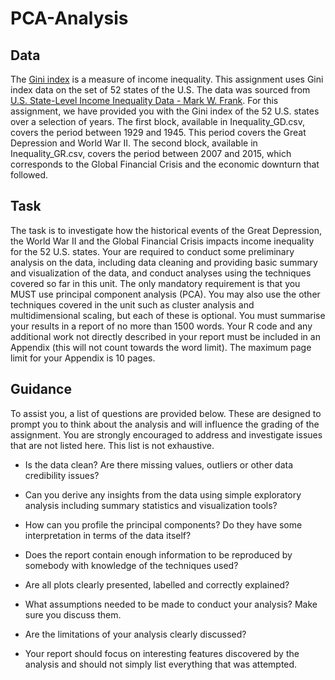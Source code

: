 # PCA-Analysis

## Data

The [Gini index](https://en.wikipedia.org/wiki/Gini_coefficient) is a measure of income inequality. This assignment uses Gini index data on the set of 52 states of the U.S. The data was sourced from [U.S. State-Level Income Inequality Data - Mark W. Frank](https://www.shsu.edu/eco_mwf/inequality.html).
For this assignment, we have provided you with the Gini index of the 52 U.S. states over a selection of years. The first block, available in Inequality_GD.csv, covers the period between 1929 and 1945. This period covers the Great Depression and World War II. The second block, available in Inequality_GR.csv, covers the period between 2007 and 2015, which corresponds to the Global Financial Crisis and the economic downturn that followed.

## Task

The task is to investigate how the historical events of the Great Depression, the World War II and the Global Financial Crisis impacts income inequality for the 52 U.S. states. Your are required to conduct some preliminary analysis on the data, including data cleaning and providing basic summary and visualization of the data, and conduct analyses using the techniques covered so far in this unit. The only mandatory requirement is that you MUST use principal component analysis (PCA).
You may also use the other techniques covered in the unit such as cluster analysis and multidimensional scaling, but each of these is optional. You must summarise your results in a report of no more than 1500 words. Your R code and any additional work not directly described in your report must be included in an Appendix (this will not count towards the word limit). The maximum page limit for your Appendix is 10 pages.

## Guidance

To assist you, a list of questions are provided below. These are designed to prompt you to think about the analysis and will influence the grading of the assignment. You are strongly encouraged to address and investigate issues that are not listed here. This list is not exhaustive.

- Is the data clean? Are there missing values, outliers or other data credibility issues?

- Can you derive any insights from the data using simple exploratory analysis including summary statistics
and visualization tools?

- How can you profile the principal components? Do they have some interpretation in terms of the data
itself?

- Does the report contain enough information to be reproduced by somebody with knowledge of the
techniques used?

- Are all plots clearly presented, labelled and correctly explained?

- What assumptions needed to be made to conduct your analysis? Make sure you discuss them.

- Are the limitations of your analysis clearly discussed?

- Your report should focus on interesting features discovered by the analysis and should not simply list everything that was attempted.


